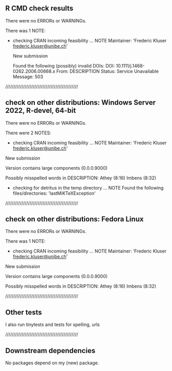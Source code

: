 ## R CMD check results

There were no ERRORs or WARNINGs. 

There was 1 NOTE:

* checking CRAN incoming feasibility ... NOTE
   Maintainer: 'Frederic Kluser <frederic.kluser@unibe.ch>'
   
   New submission
   
   Found the following (possibly) invalid DOIs:
     DOI: 10.1111/j.1468-0262.2006.00668.x
       From: DESCRIPTION
       Status: Service Unavailable
       Message: 503

/////////////////////////////////////////////
## check on other distributions: Windows Server 2022, R-devel, 64-bit

There were no ERRORs or WARNINGs. 

There were 2 NOTES:

* checking CRAN incoming feasibility ... NOTE
Maintainer: 'Frederic Kluser <frederic.kluser@unibe.ch>'

New submission

Version contains large components (0.0.0.9000)

Possibly misspelled words in DESCRIPTION:
  Athey (8:16)
  Imbens (8:32)
  
* checking for detritus in the temp directory ... NOTE
Found the following files/directories:
  'lastMiKTeXException'

/////////////////////////////////////////////
## check on other distributions: Fedora Linux

There were no ERRORs or WARNINGs. 

There was 1 NOTE:

* checking CRAN incoming feasibility ... NOTE
Maintainer: ‘Frederic Kluser <frederic.kluser@unibe.ch>’

New submission

Version contains large components (0.0.0.9000)

Possibly misspelled words in DESCRIPTION:
  Athey (8:16)
  Imbens (8:32)


/////////////////////////////////////////////
## Other tests
I also run tinytests and tests for spelling, urls

/////////////////////////////////////////////
## Downstream dependencies
No packages depend on my (new) package.

